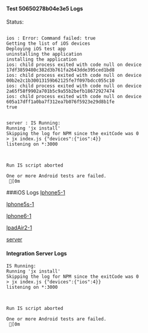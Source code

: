 #### Test 50650278b04e3e5 Logs

Status: 
```

ios : Error: Command failed: true
Getting the list of iOS devices 
Deploying iOS test app 
uninstalling the application 
installing the application 
ios: child process exited with code null on device 17df3859480c382d3b761fa2643dde395ced1bd8 
ios: child process exited with code null on device 00b2e2c1b30013159b62125fe7f097bdcc055c10 
ios: child process exited with code null on device 2a65f58f9902a701b5c9a55b2befb18672927474 
ios: child process exited with code null on device 605a17dff1a0ba7f312ea7b076f5923e29d8b1fe 
true


server : IS Running:
Running 'jx install'
Skipping the log for NPM since the exitCode was 0
> jx index.js {"devices":{"ios":4}}
listening on *:3000


 
Run IS script aborted
 
One or more Android tests are failed.
 [0m

```
###iOS Logs
[Iphone5-1](https://github.com/ThaliTester/TestResults/blob/50650278b04e3e5_Enable_UnitTest_tobybrad/iOS_Iphone5-1.md)

[Iphone5s-1](https://github.com/ThaliTester/TestResults/blob/50650278b04e3e5_Enable_UnitTest_tobybrad/iOS_Iphone5s-1.md)

[Iphone6-1](https://github.com/ThaliTester/TestResults/blob/50650278b04e3e5_Enable_UnitTest_tobybrad/iOS_Iphone6-1.md)

[IpadAir2-1](https://github.com/ThaliTester/TestResults/blob/50650278b04e3e5_Enable_UnitTest_tobybrad/iOS_IpadAir2-1.md)

[server](https://github.com/ThaliTester/TestResults/blob/50650278b04e3e5_Enable_UnitTest_tobybrad/iOS_server.md)




#### Integration Server Logs
```
IS Running:
Running 'jx install'
Skipping the log for NPM since the exitCode was 0
> jx index.js {"devices":{"ios":4}}
listening on *:3000


 
Run IS script aborted
 
One or more Android tests are failed.
 [0m

```

